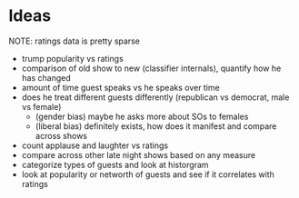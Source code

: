 # Ideas

NOTE: ratings data is pretty sparse

- trump popularity vs ratings
- comparison of old show to new (classifier internals), quantify how he has changed
- amount of time guest speaks vs he speaks over time
- does he treat different guests differently (republican vs democrat, male vs female)
	- (gender bias) maybe he asks more about SOs to females
	- (liberal bias) definitely exists, how does it manifest and compare across shows
- count applause and laughter vs ratings
- compare across other late night shows based on any measure
- categorize types of guests and look at historgram
- look at popularity or networth of guests and see if it correlates with ratings
